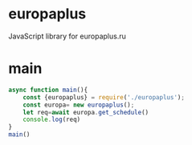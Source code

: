 # europaplus
JavaScript library for europaplus.ru
# main
```js
async function main(){
    const {europaplus} = require('./europaplus');
    const europa= new europaplus();
    let req=await europa.get_schedule()
    console.log(req)
}
main()
```
